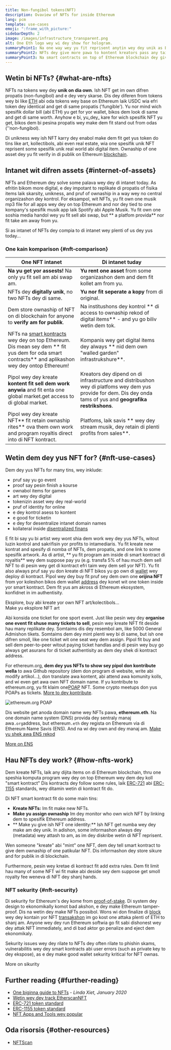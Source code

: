 ```yaml
---
title: Non-fungibol tokens(NFT)
description: Ovaview of NFTs for inside Ethereum
lang: pcm
template: use-cases
emoji: ":frame_with_picture:"
sidebarDepth: 2
image: /images/infrastructure_transparent.png
alt: One Eth logo wey wi dey show for hologram.
summaryPoint1: Na one way wey yu fit reprisent anytin wey dey unik as Ethereum-based asset.
summaryPoint2: NFTs dey give more pawa to kontent kreators pass any taim bifor.
summaryPoint3: Na smart contracts on top of Ethereum blockchain dey give di pawa.
---
```


## Wetin bi NFTs? {#what-are-nfts}

NFTs na tokens wey dey **unik on dia own**. Ish NFT get im own difren propatis (non-fungibol) and e dey very skarse. Dis dey diferen from tokens wey bi like [ETH](/glossary/#ether) abi oda tokens wey base on Ethereum laik USDC wia efri token dey identical and get di same propatis ('fungible'). Yu nor mind wich spesifik dollar bill (abi ETH) yu get for yor wallet, bikos dem look di same and get di same worth. Anyhow e bi, yu_dey_ kare for wich spesifik NFT yu get, bikos dem bi pesina propatis wey make dem fit stand out from odas (''non-fungibol).

Di unikness wey ish NFT karry dey enabol make dem fit get yus token do tins like art, kollectibols, abi even real estate, wia one spesifik unik NFT reprisent some spesifik unik real world abi digital item. Ownaship of one asset dey yu fit verify in di publik on Ethereum [blockchain](/glossary/#blockchain).

<YouTube id="Xdkkux6OxfM" />

## Intanet wit difren assets {#internet-of-assets}

NFTs and Ethereum dey solve some palava wey dey di intanet today. As efritin bikom more digital, e dey impotant to replikate di propatis of fisika items laik skarsity, unikness, and pruf of ownaship in a way wey no central organizashon dey kontrol. For eksampol, wit NFTs, yu fit own one musik mp3 file for all apps wey dey on top Ethereum and nor dey tied to one kompany's spesifik musik app laik Spotify abi Apple Musik. Yu fit own one soshia media handol wey yu fit sell abi swap, but ** a platfom provida** nor fit take am away from yu.

Si as intanet of NFTs dey compia to di intanet wey plenti of us dey yus today...

### One kain komparison {#nft-comparison}

| One NFT intanet                                                                                                                                                                 | Di intanet tuday                                                                                                                                                 |
| ------------------------------------------------------------------------------------------------------------------------------------------------------------------------------- | ---------------------------------------------------------------------------------------------------------------------------------------------------------------- |
| **Na yu get yor assests!** Na only yu fit sell am abi swap am.                                                                                                                  | **Yu rent one asset** from some organizashon dem and dem fit kollet am from yu.                                                                                  |
| NFTs dey **digitally unik**, no two NFTs dey di same.                                                                                                                           | **Yu nor fit seperate a kopy** from di original.                                                                                                                 |
| Dem store ownaship of NFT on di blockchain for anyone to **verify am for publik**.                                                                                              | Na institushons dey kontrol ** di access to ownaship rekod of digital items** - and yu go biliv wetin dem tok.                                                   |
| NFTs na [ smart kontracts](/glossary/#smart-contract) wey dey on top Ethereum. Dis mean sey dem ** fit yus dem for oda smart contracts** and aplikashon wey dey ontop Ethereum! | Kompanis wey get digital items dey always ** nid dem own "walled garden" infrastrukshure**.                                                                      |
| Pipol wey dey kreate **kontent fit sell dem work anywia** and fit enta one global market.get access to di global market.                                                        | Kreators dey dipend on di infrastructure and distribushon wey di platfoms wey dem yus provide for dem. Dis dey onda tams of yus and **geografika restrikshons**. |
| Pipol wey dey kreate NFT** fit retain ownaship rites** ova them own work and program royaltis direct into di NFT kontract.                                                      | Platfoms, laik savis ** wey dey stream musik, dey retain di plenti profits from sales**.                                                                         |

## Wetin dem dey yus NFT for? {#nft-use-cases}

Dem dey yus NFTs for many tins, wey inklude:

- pruf say yu go event
- proof say pesin finish a kourse
- ownabol items for games
- art wey dey digital
- tokenizin asset wey dey real-world
- pruf of identity for online
- e dey kontrol asess to kontent
- e good for ticketin
- e dey for desentralize intanet domain names
- kollateral inside [disentralized finans](/glossary/#defi)

E fit bi say yu bi artist wey wont shia dem work wey dey yus NFTs, witout luzin kontrol and sakrifisin yor profits to intamediaris. Yu fit kreate new kontrat and spesify di nomba of NFTs, dem propatis, and one link to some spesifik artwork. As di artist, ** yu fit program am inside di smart kontract di royaltis** wey dem suppose pay yu (e.g. transfa 5% of hau much dem sell NFT to di pesin wey get di kontract efri taim wey dem sell yor NFT). Yu fit also always pruf say yu don kreate di NFT bikos yu go own di [wallet](/glossary/#wallet) wey deploy di kontract. Pipol wey dey buy fit pruf sey dem own one **orijina NFT** from yor koleshon bikos dem wallet [address](/glossary/#address) dey konet wit one token inside yor smart kontract. Dem fit yus am akross di Ethereum ekosystem, konfidnet in im authentisity.

<Alert variant="update" className="mt-8">
<Emoji text=":eyes:" className="text-4xl"/>
<AlertContent className="justify-between flex-row items-center">
  <div>Eksplore, buy abi kreate yor own NFT art/kolectibols...</div>
  <ButtonLink href="/dapps/?category=collectibles#explore">
    Make yu eksplore NFT art
  </ButtonLink>
</AlertContent>
</Alert>

Abi konsida one ticket for one sport event. Just like pesin wey dey **organise one event fit shuse many tickets to sell**, pesin wey kreate NFT fit deside hau many replikate dey. Somtaims dis dey resembol am, like 5000 General Admishon tikets. Somtaims dem dey mint plenti wey bi di same, but ish one difren smoll, like one ticket wit one seat wey dem assign. Pipol fit buy and sell dem peer-to-peer witout paying ticket handlas and di pesin wey buy go always get asurans for di ticket authentisity as dem dey shek di kontract address.

For ethereum.org,  **dem dey yus NFTs to show sey pipol don kontribute wella** to awa Github repository (dem don program di website, write abi modify artikol...), don translate awa kontent, abi attend awa komunity kolls, and wi even get awa own NFT domain name. If yu kontribute to ethereum.org, yu fit klaim one[POAP](/glossary/#poap) NFT. Some crypto meetups don yus POAPs as tickets. [More to dey kontribute](/contributing/#poap).

![ethereum.org POAP](./poap.png)

Dis website get anoda domain name wey NFTs pawa, **ethereum.eth**. Na one domain name system (DNS) provida dey sentraly manaj awa`.org`address, but ethereum`.eth` dey regista on Ethereum via di Ethereum Name Savis (ENS). And na wi dey own and dey manaj am. [Make yu shek awa ENS rekod](https://app.ens.domains/name/ethereum.eth)

[More on ENS](https://app.ens.domains)

<Divider />

## Hau NFTs dey work? {#how-nfts-work}

Dem kreate NFTs, laik any dijita items on di Ethereum blockchain, thru one speshia komputa program wey dey on top Ethereum wey dem dey koll "smart kontract" Dis kontracts dey follow some rules, laik [ERC-721](/glossary/#erc-721) abi [ERC-1155](/glossary/#erc-1155) standards, wey ditamin wetin di kontract fit do.

Di NFT smart kontract fit do some main tins:

- **Kreate NFTs:** Im fit make new NFTs.
- **Make yu assign ownaship** Im dey monitor who own wich NFT by linking dem to spesifik Ethereum address.
- ** Make yu give ish NFT one identity:** Ish NFT get numba wey dey make am dey unik. In adishon, some informashon always dey (metadata) wey attash to am, as im dey diskribe wetin di NFT reprisent.

Wen someone "kreate" abi "mint" one NFT, dem dey tell smart kontract to give dem ownaship of one patikular NFT. Dis informashon dey store sikure and for publik in di blockchain.

Furthermore, pesin wey kretae di kontract fit add extra rules. Dem fit limit hau many of some NFT wi fit make abi deside sey dem suppose get smoll royalty fee weneva di NFT dey shanj hands.

### NFT sekurity {#nft-security}

Di sekurity for Ethereum's dey kome from [proof-of-stake](/glossary/#pos). Di system dey design to ekonomikally komot bad akshon, e dey make Ethereum tamper-proof. Dis na wetin dey make NFTs possibol. Wons wi don finalize di [block](/glossary/#block) wey dey kontain yor NFT [transakshon](/glossary/#finality) im go kost one attaka plenti of ETH to shanj am. Anyone wey dey run Ethereum softwia go fit sabi dishonest wey dey attak NFT immediately, and di bad aktor go penalize and eject dem ekonomikaly.

Sekurity issues wey dey rilate to NFTs dey often rilate to phishin skams, vulnerabilitis wey dey smart kontracts abi user errors (such as private key to dey ekspose), as e dey make good wallet sekurity kritical for NFT ownas.

<ButtonLink href="/security/">
  More on sikurity
</ButtonLink>

## Further reading {#further-reading}

- [One biginna guide to NFTs](https://linda.mirror.xyz/df649d61efb92c910464a4e74ae213c4cab150b9cbcc4b7fb6090fc77881a95d) - _Linda Xiet, January 2020_
- [Wetin wey dey track EtherscanNFT](https://etherscan.io/nft-top-contracts)
- [ERC-721 token standard](/developers/docs/standards/tokens/erc-721/)
- [ERC-1155 token standard](/developers/docs/standards/tokens/erc-1155/)
- [NFT Apps and Tools wey popular](https://www.ethereum-ecosystem.com/blockchains/ethereum/nfts)

## Oda risorsis {#other-resources}

- [NFTScan](https://nftscan.com/)

<Divider />

<QuizWidget quizKey="nfts" />
